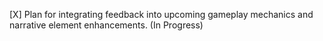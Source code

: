 [X] Plan for integrating feedback into upcoming gameplay mechanics and narrative element enhancements. (In Progress)